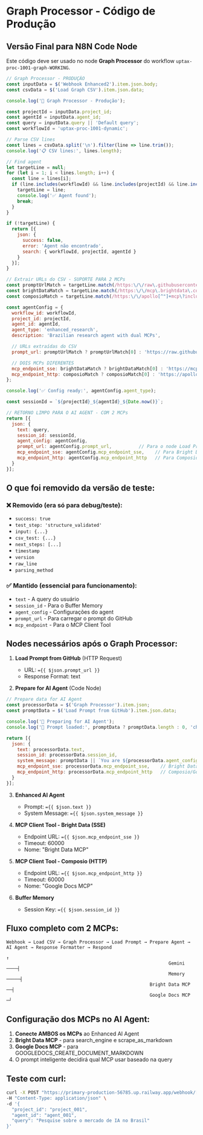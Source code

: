 # Graph Processor - Código de Produção

## Versão Final para N8N Code Node

Este código deve ser usado no node **Graph Processor** do workflow `uptax-proc-1001-graph-WORKING`.

```javascript
// Graph Processor - PRODUÇÃO
const inputData = $('Webhook Enhanced2').item.json.body;
const csvData = $('Load Graph CSV').item.json.data;

console.log('🚀 Graph Processor - Produção');

const projectId = inputData.project_id;
const agentId = inputData.agent_id;
const query = inputData.query || 'Default query';
const workflowId = 'uptax-proc-1001-dynamic';

// Parse CSV lines
const lines = csvData.split('\n').filter(line => line.trim());
console.log('📋 CSV lines:', lines.length);

// Find agent
let targetLine = null;
for (let i = 1; i < lines.length; i++) {
  const line = lines[i];
  if (line.includes(workflowId) && line.includes(projectId) && line.includes(agentId)) {
    targetLine = line;
    console.log('✅ Agent found');
    break;
  }
}

if (!targetLine) {
  return [{
    json: {
      success: false,
      error: 'Agent não encontrado',
      search: { workflowId, projectId, agentId }
    }
  }];
}

// Extrair URLs do CSV - SUPORTE PARA 2 MCPs
const promptUrlMatch = targetLine.match(/https:\/\/raw\.githubusercontent\.com[^,]+enhanced_research_brazilian_proactive\.txt/);
const brightDataMatch = targetLine.match(/https:\/\/mcp\.brightdata\.com\/sse\?token=[a-f0-9]+/);
const composioMatch = targetLine.match(/https:\/\/apollo[^"]+mcp\?include_composio_helper_actions=true/);

const agentConfig = {
  workflow_id: workflowId,
  project_id: projectId,
  agent_id: agentId,
  agent_type: 'enhanced_research',
  description: 'Brazilian research agent with dual MCPs',

  // URLs extraídas do CSV
  prompt_url: promptUrlMatch ? promptUrlMatch[0] : 'https://raw.githubusercontent.com/Uptax-creator/N8N-Research-Agents/clean-deployment/prompts/agents/enhanced_research_brazilian_proactive.txt',

  // DOIS MCPs DIFERENTES
  mcp_endpoint_sse: brightDataMatch ? brightDataMatch[0] : 'https://mcp.brightdata.com/sse?token=ecfc6404fb9eb026a9c802196b8d5caaf131d63c0931f9e888e57077e6b1f8cf',
  mcp_endpoint_http: composioMatch ? composioMatch[0] : 'https://apollo-3irns8zl6-composio.vercel.app/v3/mcp/aab98bef-8816-4873-95f6-45615ca063d4/mcp?include_composio_helper_actions=true'
};

console.log('✅ Config ready:', agentConfig.agent_type);

const sessionId = `${projectId}_${agentId}_${Date.now()}`;

// RETORNO LIMPO PARA O AI AGENT - COM 2 MCPs
return [{
  json: {
    text: query,
    session_id: sessionId,
    agent_config: agentConfig,
    prompt_url: agentConfig.prompt_url,          // Para o node Load Prompt
    mcp_endpoint_sse: agentConfig.mcp_endpoint_sse,    // Para Bright Data MCP (SSE)
    mcp_endpoint_http: agentConfig.mcp_endpoint_http   // Para Composio MCP (HTTP)
  }
}];
```

## O que foi removido da versão de teste:

### ❌ Removido (era só para debug/teste):
- `success: true`
- `test_step: 'structure_validated'`
- `input: {...}`
- `csv_test: {...}`
- `next_steps: [...]`
- `timestamp`
- `version`
- `raw_line`
- `parsing_method`

### ✅ Mantido (essencial para funcionamento):
- `text` - A query do usuário
- `session_id` - Para o Buffer Memory
- `agent_config` - Configurações do agent
- `prompt_url` - Para carregar o prompt do GitHub
- `mcp_endpoint` - Para o MCP Client Tool

## Nodes necessários após o Graph Processor:

1. **Load Prompt from GitHub** (HTTP Request)
   - URL: `={{ $json.prompt_url }}`
   - Response Format: text

2. **Prepare for AI Agent** (Code Node)
```javascript
// Prepare data for AI Agent
const processorData = $('Graph Processor').item.json;
const promptData = $('Load Prompt from GitHub').item.json.data;

console.log('🎯 Preparing for AI Agent');
console.log('📄 Prompt loaded:', promptData ? promptData.length : 0, 'chars');

return [{
  json: {
    text: processorData.text,
    session_id: processorData.session_id,
    system_message: promptData || `You are ${processorData.agent_config.description}. Use your tools proactively.`,
    mcp_endpoint_sse: processorData.mcp_endpoint_sse,    // Bright Data
    mcp_endpoint_http: processorData.mcp_endpoint_http   // Composio/Google Docs
  }
}];
```

3. **Enhanced AI Agent**
   - Prompt: `={{ $json.text }}`
   - System Message: `={{ $json.system_message }}`

4. **MCP Client Tool - Bright Data (SSE)**
   - Endpoint URL: `={{ $json.mcp_endpoint_sse }}`
   - Timeout: 60000
   - Nome: "Bright Data MCP"

5. **MCP Client Tool - Composio (HTTP)**
   - Endpoint URL: `={{ $json.mcp_endpoint_http }}`
   - Timeout: 60000
   - Nome: "Google Docs MCP"

6. **Buffer Memory**
   - Session Key: `={{ $json.session_id }}`

## Fluxo completo com 2 MCPs:

```
Webhook → Load CSV → Graph Processor → Load Prompt → Prepare Agent → AI Agent → Response Formatter → Respond
                                                                         ↑
                                                            Gemini ────┤
                                                            Memory ─────┤
                                                     Bright Data MCP ──┤
                                                     Google Docs MCP ─┘
```

## Configuração dos MCPs no AI Agent:

1. **Conecte AMBOS os MCPs** ao Enhanced AI Agent
2. **Bright Data MCP** - para search_engine e scrape_as_markdown
3. **Google Docs MCP** - para GOOGLEDOCS_CREATE_DOCUMENT_MARKDOWN
4. O prompt inteligente decidirá qual MCP usar baseado na query

## Teste com curl:

```bash
curl -X POST "https://primary-production-56785.up.railway.app/webhook/[seu-webhook]" \
-H "Content-Type: application/json" \
-d '{
  "project_id": "project_001",
  "agent_id": "agent_001",
  "query": "Pesquise sobre o mercado de IA no Brasil"
}'
```